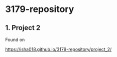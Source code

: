 # 3179-repository


## 1. Project 2

Found on

https://isha018.github.io/3179-repository/project_2/

